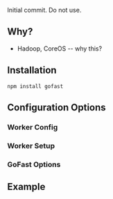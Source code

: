 Initial commit. Do not use.

## Why?
- Hadoop, CoreOS -- why this?

## Installation

`npm install gofast`

## Configuration Options
### Worker Config
### Worker Setup
### GoFast Options

## Example